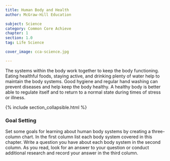 ```yaml
---
title: Human Body and Health
author: McGraw-Hill Education

subject: Science
category: Common Core Achieve
chapter: 1
section: 1.0
tag: Life Science

cover_image: cca-science.jpg

---
```

The systems within the body work together to keep the body functioning. Eating healthful foods, staying active, and drinking plenty of water help to maintain the body systems. Good hygiene and regular hand washing can prevent diseases and help keep the body healthy. A healthy body is better able to regulate itself and to return to a normal state during times of stress or illness.

{% include section_collapsible.html %}

### Goal Setting

Set some goals for learning about human body systems by creating a three-column chart. In the first column list each body system covered in this chapter. Write a question you have about each body system in the second column. As you read, look for an answer to your question or conduct additional research and record your answer in the third column.
